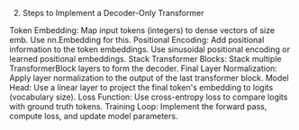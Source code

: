 2. Steps to Implement a Decoder-Only Transformer

Token Embedding:
Map input tokens (integers) to dense vectors of size emb.
Use nn.Embedding for this.
Positional Encoding:
Add positional information to the token embeddings.
Use sinusoidal positional encoding or learned positional embeddings.
Stack Transformer Blocks:
Stack multiple TransformerBlock layers to form the decoder.
Final Layer Normalization:
Apply layer normalization to the output of the last transformer block.
Model Head:
Use a linear layer to project the final token's embedding to logits (vocabulary size).
Loss Function:
Use cross-entropy loss to compare logits with ground truth tokens.
Training Loop:
Implement the forward pass, compute loss, and update model parameters.